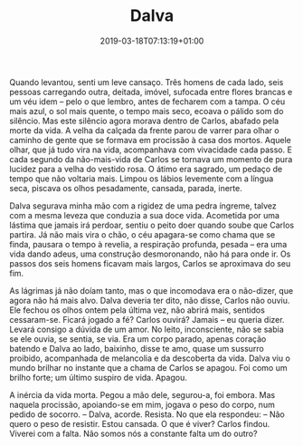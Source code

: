 ﻿---
title: "Dalva"
date: 2019-03-18T07:13:19+01:00
draft: false
tags:
categories: ["Literatura"]
---

Quando levantou, senti um leve cansaço. Três homens de cada lado, seis pessoas carregando outra, deitada, imóvel, sufocada entre flores brancas e um véu idem – pelo o que lembro, antes de fecharem com a tampa. O céu mais azul, o sol mais quente, o tempo mais seco, ecoava o pálido som do silêncio. Mas este silêncio agora morava dentro de Carlos, abafado pela morte da vida. A velha da calçada da frente parou de varrer para olhar o caminho de gente que se formava em procissão à casa dos mortos. Aquele olhar, que já tudo vira na vida, acompanhava com vivacidade cada passo. E cada segundo da não-mais-vida de Carlos se tornava um momento de pura lucidez para a velha do vestido rosa. O átimo era sagrado, um pedaço de tempo que não voltaria mais. Limpou os lábios levemente com a língua seca, piscava os olhos pesadamente, cansada, parada, inerte.

Dalva segurava minha mão com a rigidez de uma pedra íngreme, talvez com a mesma leveza que conduzia a sua doce vida. Acometida por uma lástima que jamais irá perdoar, sentiu o peito doer quando soube que Carlos partira. Já não mais vira o chão, o céu apagara-se como chama que se finda, pausara o tempo à revelia, a respiração profunda, pesada – era uma vida dando adeus, uma construção desmoronando, não há para onde ir. Os passos dos seis homens ficavam mais largos, Carlos se aproximava do seu fim.

As lágrimas já não doíam tanto, mas o que incomodava era o não-dizer, que agora não há mais alvo. Dalva deveria ter dito, não disse, Carlos não ouviu. Ele fechou os olhos ontem pela última vez, não abrirá mais, sentidos cessaram-se. Ficará jogado a fé? Carlos ouvirá? Jamais – eu queria dizer. Levará consigo a dúvida de um amor. No leito, inconsciente, não se sabia se ele ouvia, se sentia, se via. Era um corpo parado, apenas coração batendo e Dalva ao lado, baixinho, disse te amo, quase um sussurro proibido, acompanhada de melancolia e da descoberta da vida. Dalva viu o mundo brilhar no instante que a chama de Carlos se apagou. Foi como um brilho forte; um último suspiro de vida. Apagou.

A inércia da vida morta. Pegou a mão dele, segurou-a, foi embora. Mas naquela procissão, apoiando-se em mim, jogava o peso do corpo, num pedido de socorro.  – Dalva, acorde. Resista. No que ela respondeu: – Não quero o peso de resistir. Estou cansada. O que é viver? Carlos findou. Viverei com a falta. Não somos nós a constante falta um do outro?
